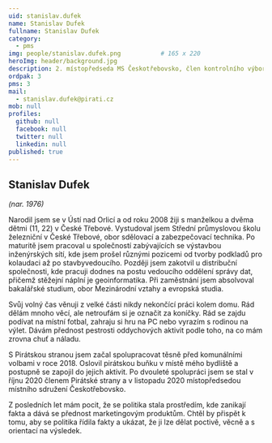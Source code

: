 ```yaml
---
uid: stanislav.dufek
name: Stanislav Dufek
fullname: Stanislav Dufek
category:
  - pms
img: people/stanislav.dufek.png           # 165 x 220
heroImg: header/background.jpg
description: 2. místopředseda MS Českotřebovsko, člen kontrolního výboru zastupitelstva Pardubického kraje
ordpak: 3
pms: 3 
mail:
  - stanislav.dufek@pirati.cz
mob: null
profiles:
  github: null
  facebook: null
  twitter: null
  linkedin: null
published: true
---
```



## Stanislav Dufek
*(nar. 1976)*

Narodil jsem se v Ústí nad Orlicí a od roku 2008 žiji s manželkou a dvěma dětmi (11, 22) v České Třebové. Vystudoval jsem Střední průmyslovou školu železniční v České Třebové, obor sdělovací a zabezpečovací technika. Po maturitě jsem pracoval u společností zabývajících se výstavbou inženýrských sítí, kde jsem prošel různými pozicemi od tvorby podkladů pro kolaudaci až po stavbyvedoucího. Později jsem zakotvil u distribuční společnosti, kde pracuji dodnes na postu vedoucího oddělení správy dat, přičemž stěžejní náplní je geoinformatika. Při zaměstnání jsem absolvoval bakalářské studium, obor Mezinárodní vztahy a evropská studia.

Svůj volný čas věnuji z velké části nikdy nekončící práci kolem domu. Rád dělám mnoho věcí, ale netroufám si je označit za koníčky. Rád se zajdu podívat na místní fotbal, zahraju si hru na PC nebo vyrazím s rodinou na výlet. Dávám přednost pestrosti oddychových aktivit podle toho, na co mám zrovna chuť a náladu.

S Pirátskou stranou jsem začal spolupracovat těsně před komunálními volbami v roce 2018. Oslovil pirátskou buňku v místě mého bydliště a postupně se zapojil do jejich aktivit. Po dvouleté spolupráci jsem se stal v říjnu 2020 členem Pirátské strany a v listopadu 2020 místopředsedou místního sdružení Českotřebovsko.

Z posledních let mám pocit, že se politika stala prostředím, kde zanikají fakta a dává se přednost marketingovým produktům. Chtěl by přispět k tomu, aby se politika řídila fakty a ukázat, že ji lze dělat poctivě, věcně a s orientací na výsledek.
